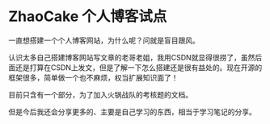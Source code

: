 # ZhaoCake 个人博客试点

一直想搭建一个个人博客网站，为什么呢？问就是盲目跟风。

认识太多自己搭建博客网站写文章的老哥老姐，我用CSDN就显得很捞了，虽然后面还是打算在CSDN上发文，但是了解一下怎么搭建还是很有益处的。现在开源的框架很多，简单做一个也不麻烦，权当扩展知识面了！

目前只含有一个部分，为了加入火锅战队的考核题的文档。

但是今后我还会分享更多的、主要是自己学习的东西，相当于学习笔记的分享。